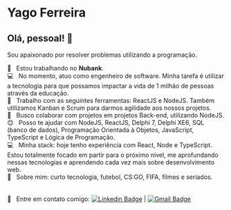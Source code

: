 # Yago Ferreira

## Olá, pessoal! 👋
Sou apaixonado por resolver problemas utilizando a programação.

 :rocket:  &nbsp; Estou trabalhando no **Nubank**.
 <br/> :computer:  &nbsp; No momento, atuo como engenheiro de software. Minha tarefa é utilizar a tecnologia para que possamos impactar a vida de 1 milhão de pessoas através da educação.
 <br/> :wrench:  &nbsp; Trabalho com as seguintes ferramentas: ReactJS e NodeJS. Também utilizamos Kanban e Scrum para darmos agilidade aos nossos projetos.
 <br/> :purple_heart: &nbsp; Busco colaborar com projetos em projetos Back-end, utilizando NodeJS.
 <br/> :blush: &nbsp; Posso te ajudar com NodeJS, ReactJS, Delphi 7, Delphi XE6, SQL (banco de dados), Programação Orientada à Objetos, JavaScript, TypeScript e Lógica de Programação.
 <br/> :computer: &nbsp; Minha stack: hoje tenho experiência com React, Node e TypeScript. Estou totalmente focado em partir para o próximo nível, me aprofundando nessas tecnologias e aprendendo cada vez mais sobre desenvolvimento web.
 <br/> 💬  &nbsp; Sobre mim: curto tecnologia, futebol, CS:GO, FIFA, filmes e seriados.
 <br/>
 <br/>
 <br/> :email: &nbsp; Entre em contato comigo: [![Linkedin Badge](https://img.shields.io/badge/-YagoFerreira-blue?style=flat-square&logo=Linkedin&logoColor=white&link=https://www.linkedin.com/in/yago-ferreira-araujo/)](https://www.linkedin.com/in/yago-ferreira-araujo/) 
| 
[![Gmail Badge](https://img.shields.io/badge/-yagofdearaujo@gmail.com-c14438?style=flat-square&logo=Gmail&logoColor=white&link=mailto:yagofdearaujo@gmail.com)](mailto:yagofdearaujo@gmail.com)

